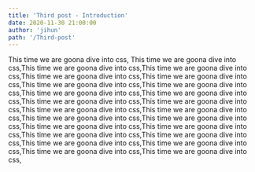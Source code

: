 ```yaml
---
title: 'Third post - Introduction'
date: 2020-11-30 21:00:00
author: 'jihun'
path: '/Third-post'
---
```


This time we are goona dive into css, This time we are goona dive into css,This time we are goona dive into css,This time we are goona dive into css,This time we are goona dive into css,This time we are goona dive into css,This time we are goona dive into css,This time we are goona dive into css,This time we are goona dive into css,This time we are goona dive into css,This time we are goona dive into css,This time we are goona dive into css,This time we are goona dive into css,This time we are goona dive into css,This time we are goona dive into css,This time we are goona dive into css,This time we are goona dive into css,This time we are goona dive into css,This time we are goona dive into css,This time we are goona dive into css,This time we are goona dive into css,This time we are goona dive into css,This time we are goona dive into css,This time we are goona dive into css,